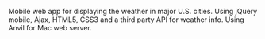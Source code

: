 Mobile web app for displaying the weather in major U.S. cities.  Using jQuery mobile, Ajax, HTML5, CSS3 and a third party API for weather info.  Using Anvil for Mac web server.
